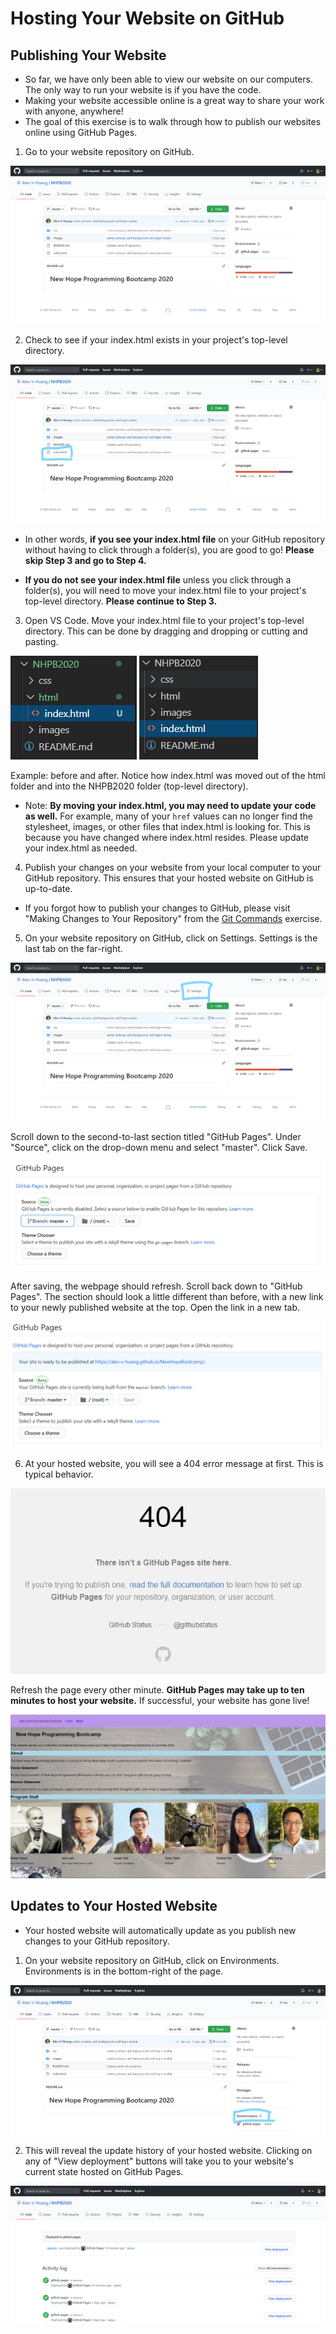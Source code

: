 # Hosting Your Website on GitHub

## Publishing Your Website
- So far, we have only been able to view our website on our computers. The only way to run your website is if you have the code.
- Making your website accessible online is a great way to share your work with anyone, anywhere!
- The goal of this exercise is to walk through how to publish our websites online using GitHub Pages.

1. Go to your website repository on GitHub.

![website repository on GitHub](images/github_repo.PNG)


2. Check to see if your index.html exists in your project's top-level directory.

![index.html in top-level directory](images/index_top_level.jpg)

- In other words, **if you see your index.html file** on your GitHub repository without having to click through a folder(s), you are good to go! **Please skip Step 3 and go to Step 4.**

- **If you do not see your index.html file** unless you click through a folder(s), you will need to move your index.html file to your project's top-level directory. **Please continue to Step 3.**

3. Open VS Code. Move your index.html file to your project's top-level directory. This can be done by dragging and dropping or cutting and pasting.

![file structure before](images/index_before.PNG)
![file structure after](images/index_after.PNG)

Example: before and after. Notice how index.html was moved out of the html folder and into the NHPB2020 folder (top-level directory).

- Note: **By moving your index.html, you may need to update your code as well.** For example, many of your ```href``` values can no longer find the stylesheet, images, or other files that index.html is looking for. This is because you have changed where index.html resides. Please update your index.html as needed.

4. Publish your changes on your website from your local computer to your GitHub repository. This ensures that your hosted website on GitHub is up-to-date.

- If you forgot how to publish your changes to GitHub, please visit "Making Changes to Your Repository" from the [Git Commands](https://github.com/Alex-V-Huang/NewHopeBootcamp/blob/master/Week2/Week2.1/Git_Commands.md) exercise.

5. On your website repository on GitHub, click on Settings. Settings is the last tab on the far-right.

![Settings on GitHub](images/github_settings.jpg)


Scroll down to the second-to-last section titled "GitHub Pages". Under "Source", click on the drop-down menu and select "master". Click Save.

![GitHub Pages section](images/github_pages.PNG)

After saving, the webpage should refresh. Scroll back down to "GitHub Pages". The section should look a little different than before, with a new link to your newly published website at the top. Open the link in a new tab.

![GitHub Pages section after saving](images/github_pages_2.PNG)

6. At your hosted website, you will see a 404 error message at first. This is typical behavior.

![Hosted website 404 error](images/404_error.PNG)

Refresh the page every other minute. **GitHub Pages may take up to ten minutes to host your website.** If successful, your website has gone live!

![Successfully hosted website](images/hosted_website.PNG)


## Updates to Your Hosted Website
- Your hosted website will automatically update as you publish new changes to your GitHub repository.

1. On your website repository on GitHub, click on Environments. Environments is in the bottom-right of the page.

![Environments in GitHub repository](images/github_repo_env.jpg)

2. This will reveal the update history of your hosted website. Clicking on any of "View deployment" buttons will take you to your website's current state hosted on GitHub Pages.

![View website deployment history](images/github_env.PNG)
